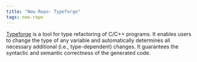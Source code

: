 ```yaml
---
title: "New Repo: Typeforge"
tags: new-repo
---
```


[Typeforge](https://github.com/LLNL/typeforge) is a tool for type refactoring of C/C++ programs. It enables users to change the type of any variable and automatically determines all necessary additional (i.e., type-dependent) changes. It guarantees the syntactic and semantic correctness of the generated code.
